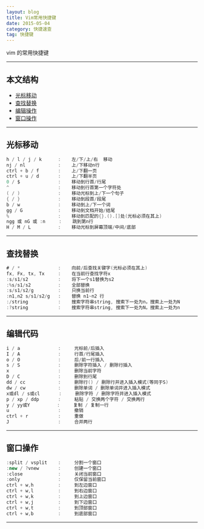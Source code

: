 ```yaml
---
layout: blog
title: Vim常用快捷键
date: 2015-05-04
category: 快捷速查
tag: 快捷键  
---
```



vim 的常用快捷键




*****
## 本文结构

* [光标移动](#move)
* [查找替换](#search)
* [编辑操作](#edit)
* [窗口操作](#window)


*****

<h2 id="move"> 光标移动 </h2>

```java
h / l / j / k      :    左/下/上/右  移动
nj / nl            :    上/下移动n行
ctrl + b / f       :    上/下翻一页
ctrl + u / d       :    上/下翻半页
0 / $              :    移动到行首/行尾
^                  :    移动到行首第一个字符处
( / )              :    移动光标到上/下一个句子
{ / }              :    移动到段首/段尾
b / w              :    移动到上/下一个词
gg / G             :    移动到文档开始/结尾
%                  :    移动到匹配的{}.().[]处(光标必须在其上)
ngg 或 nG 或 :n     :    跳到第n行
H / M / L          :    移动光标到屏幕顶端/中间/底部
```

*****

<h2 id="search"> 查找替换 </h2>

```java
# / *              :    向前/后查找关键字(光标必须在其上)
fx, Fx, tx, Tx     :    在当前行查找字符x
:s/s1/s2           :    将下一个s1替换为s2
:%s/s1/s2          :    全部替换
:s/s1/s2/g         :    只换当前行
:n1,n2 s/s1/s2/g   :    替换 n1~n2 行
:/string           :    搜索字符串string, 搜索下一处为n，搜索上一处为N
:?string           :    搜索字符串string, 搜索下一处为N，搜索上一处为n
```

*****

<h2 id="edit"> 编辑代码 </h2>

```java
i / a              :     光标前/后插入
I / A              :     行首/行尾插入
o / O              :     后/前一行插入
s / S              :     删除字符插入 / 删除行插入
x                  :     删除当前字符
D / C              :     删除到行尾
dd / cc            :     删除行() / 删除行并进入插入模式(等同于S)
dw / cw            :     删除单词 / 删除单词并进入插入模式
x或dl / s或cl       :     删除字符 / 删除字符并进入插入模式
p / xp / ddp       :     粘贴 / 交换两个字符 / 交换两行
y / yy或Y          :     复制 / 复制一行
u                  :     撤销
ctrl + r           :     重做
J                  :     合并两行
```

*****

<h2 id="window"> 窗口操作 </h2>

```java
:split / vsplit    :     分割一个窗口
:new / ?vnew       :     创建一个窗口
:close             :     关闭当前窗口
:only              :     仅保留当前窗口
ctrl + w,h         :     到左边窗口
ctrl + w,l         :     到右边窗口
ctrl + w,k         :     到上边窗口
ctrl + w,j         :     到下边窗口
ctrl + w,t         :     到顶部窗口
ctrl + w,b         :     到底部窗口
```

*****
